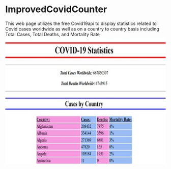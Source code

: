 # ImprovedCovidCounter
This web page utilizes the free Covid19api to display statistics related to Covid cases worldwide as well as on a country to country basis including Total Cases, Total Deaths, and Mortality Rate
<Img SRC="covidsitepreview.jpg" width=600 height=400>
